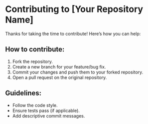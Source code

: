 # Contributing to [Your Repository Name]

Thanks for taking the time to contribute! Here’s how you can help:

## How to contribute:

1. Fork the repository.
2. Create a new branch for your feature/bug fix.
3. Commit your changes and push them to your forked repository.
4. Open a pull request on the original repository.

## Guidelines:
- Follow the code style.
- Ensure tests pass (if applicable).
- Add descriptive commit messages.
